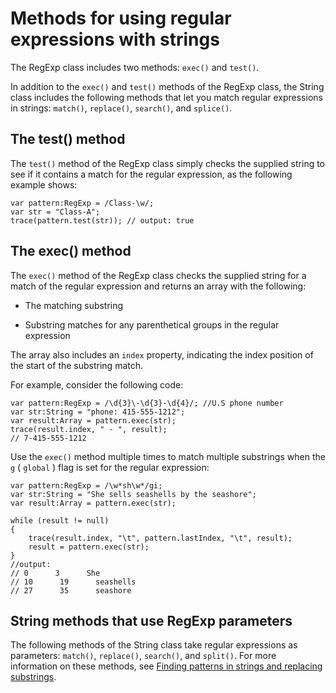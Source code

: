 # Methods for using regular expressions with strings

<div>

The RegExp class includes two methods:
`exec()` and
`test()`.

In addition to the `exec()` and
`test()` methods of the RegExp class, the
String class includes the following methods that let you match regular
expressions in strings: `match()`,
`replace()`,
`search()`, and
`splice()`.

</div>

<div>

## The test() method

<div>

The `test()` method of the RegExp class
simply checks the supplied string to see if it contains a match for the
regular expression, as the following example shows:

    var pattern:RegExp = /Class-\w/;
    var str = "Class-A";
    trace(pattern.test(str)); // output: true

</div>

</div>

<div>

## The exec() method

<div>

The `exec()` method of the RegExp class
checks the supplied string for a match of the regular expression and
returns an array with the following:

- The matching substring

- Substring matches for any parenthetical groups in the regular
  expression

The array also includes an `index`
property, indicating the index position of the start of the substring
match.

For example, consider the following code:

    var pattern:RegExp = /\d{3}\-\d{3}-\d{4}/; //U.S phone number
    var str:String = "phone: 415-555-1212";
    var result:Array = pattern.exec(str);
    trace(result.index, " - ", result);
    // 7-415-555-1212

Use the `exec()` method multiple times to
match multiple substrings when the `g` (
`global` ) flag is set for the regular
expression:

    var pattern:RegExp = /\w*sh\w*/gi;
    var str:String = "She sells seashells by the seashore";
    var result:Array = pattern.exec(str);

    while (result != null)
    {
        trace(result.index, "\t", pattern.lastIndex, "\t", result);
        result = pattern.exec(str);
    }
    //output:
    // 0      3      She
    // 10      19      seashells
    // 27      35      seashore

</div>

</div>

<div>

## String methods that use RegExp parameters

<div>

The following methods of the String class take regular expressions as
parameters: `match()`,
`replace()`,
`search()`, and
`split()`. For more information on these
methods, see [Finding patterns in strings and replacing substrings](../working-with-strings/finding-substrings-and-patterns-in-strings.md).

</div>

</div>
